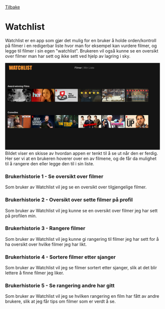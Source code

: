 [ Tilbake ](../README.md)

# Watchlist

Watchlist er en app som gjør det mulig for en bruker å holde orden/kontroll på filmer i en redigerbar liste hvor man for eksempel kan vurdere filmer, og legge til filmer i sin egen "watchlist". Brukeren vil også kunne se en oversikt over filmer man har sett og ikke sett ved hjelp av lagring i sky.

![alt text](images/watchlist-concept.png)
Bildet viser en skisse av hvordan appen er tenkt til å se ut når den er ferdig. Her ser vi at en brukeren hoverer over en av filmene, og de får da mulighet til å rangere den eller legge den til i sin liste.

### **Brukerhistorie 1** - Se oversikt over filmer
Som bruker av Watchlist vil jeg se en oversikt over tilgjengelige filmer.

### **Brukerhistorie 2** - Oversikt over sette filmer på profil
Som bruker av Watchlist vil jeg kunne se en oversikt over filmer jeg har sett på profilen min.

### **Brukerhistorie 3** - Rangere filmer
Som bruker av Watchlist vil jeg kunne gi rangering til filmer jeg har sett for å ha oversikt over hvilke filmer jeg har likt.

### **Brukerhistorie 4** - Sortere filmer etter sjanger
Som bruker av Watchlist vil jeg se filmer sortert etter sjanger, slik at det blir lettere å finne filmer jeg liker.

### **Brukerhistorie 5** - Se rangering andre har gitt
Som bruker av Watchlist vil jeg se hvilken rangering en film har fått av andre brukere, slik at jeg får tips om filmer som er verdt å se.
